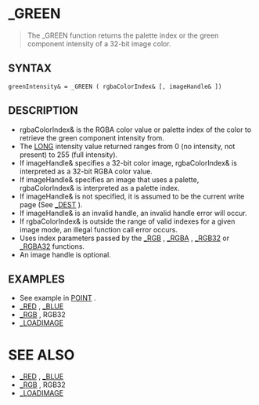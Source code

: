 # _GREEN
> The _GREEN function returns the palette index or the green component intensity of a 32-bit image color.

## SYNTAX
`greenIntensity& = _GREEN ( rgbaColorIndex& [, imageHandle& ])`

## DESCRIPTION
* rgbaColorIndex& is the RGBA color value or palette index of the color to retrieve the green component intensity from.
* The [LONG](LONG.md) intensity value returned ranges from 0 (no intensity, not present) to 255 (full intensity).
* If imageHandle& specifies a 32-bit color image, rgbaColorIndex& is interpreted as a 32-bit RGBA color value.
* If imageHandle& specifies an image that uses a palette, rgbaColorIndex& is interpreted as a palette index.
* If imageHandle& is not specified, it is assumed to be the current write page (See [_DEST](_DEST.md) ).
* If imageHandle& is an invalid handle, an invalid handle error will occur.
* If rgbaColorIndex& is outside the range of valid indexes for a given image mode, an illegal function call error occurs.
* Uses index parameters passed by the [_RGB](_RGB.md) , [_RGBA](_RGBA.md) , [_RGB32](_RGB32.md) or [_RGBA32](_RGBA32.md) functions.
* An image handle is optional.


## EXAMPLES
* See example in [POINT](POINT.md) .
* [_RED](_RED.md) , [_BLUE](_BLUE.md)
* [_RGB](_RGB.md) , RGB32
* [_LOADIMAGE](_LOADIMAGE.md)


# SEE ALSO
* [_RED](_RED.md) , [_BLUE](_BLUE.md)
* [_RGB](_RGB.md) , RGB32
* [_LOADIMAGE](_LOADIMAGE.md)

